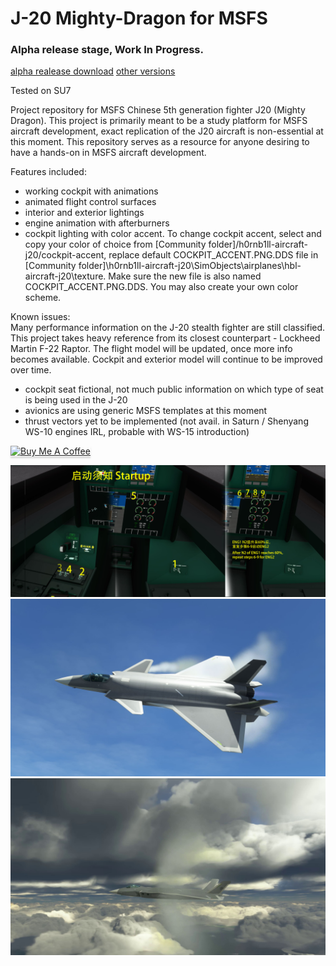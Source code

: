 # J-20 Mighty-Dragon for MSFS
### Alpha release stage, Work In Progress. 
[alpha realease download](https://github.com/h0rnb1ll/mighty-dragon/releases/download/0.3.0/hbl-aircraft-j20-0.3.0.zip) 
 [other versions](https://github.com/h0rnb1ll/mighty-dragon/releases)

Tested on SU7

Project repository for MSFS Chinese 5th generation fighter J20 (Mighty Dragon). This project is primarily meant to be a study platform for MSFS aircraft development, exact replication of the J20 aircraft is non-essential at this moment. This repository serves as a resource for anyone desiring to have a hands-on in MSFS aircraft development.

Features included:
* working cockpit with animations
* animated flight control surfaces
* interior and exterior lightings
* engine animation with afterburners
* cockpit lighting with color accent.
To change cockpit accent, select and copy your color of choice from [Community folder]/h0rnb1ll-aircraft-j20/cockpit-accent, replace default COCKPIT_ACCENT.PNG.DDS file in [Community folder]\h0rnb1ll-aircraft-j20\SimObjects\airplanes\hbl-aircraft-j20\texture. Make sure the new file is also named COCKPIT_ACCENT.PNG.DDS. You may also create your own color scheme.

Known issues:    
Many performance information on the J-20 stealth fighter are still classified. This project takes heavy reference from its closest counterpart - Lockheed Martin F-22 Raptor. The flight model will be updated, once more info becomes available. Cockpit and exterior model will continue to be improved over time.
- cockpit seat fictional, not much public information on which type of seat is being used in the J-20
- avionics are using generic MSFS templates at this moment
- thrust vectors yet to be implemented (not avail. in Saturn / Shenyang WS-10 engines IRL, probable with WS-15 introduction)

<a href="https://www.buymeacoffee.com/hornbill" target="_blank"><img src="https://www.buymeacoffee.com/assets/img/custom_images/orange_img.png" alt="Buy Me A Coffee" style="height: 41px !important;width: 174px !important;box-shadow: 0px 3px 2px 0px rgba(190, 190, 190, 0.5) !important;-webkit-box-shadow: 0px 3px 2px 0px rgba(190, 190, 190, 0.5) !important;" ></a>

![Startup](https://github.com/h0rnb1ll/mighty-dragon/blob/main/images/screenshots/Microsoft%20Flight%20Simulator_2021.10.07-22.37_1.jpg)
![Cockpit WIP](https://github.com/h0rnb1ll/mighty-dragon/blob/main/images/screenshots/scr.2204.01.jpg)
![Cockpit WIP](https://github.com/h0rnb1ll/mighty-dragon/blob/main/images/screenshots/scr.2204.02.jpg)
